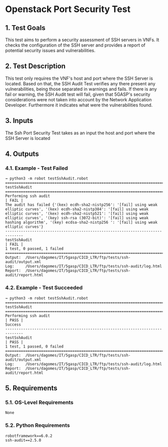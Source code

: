 # Openstack Port Security Test

## 1. Test Goals

This test aims to perform a security assessment of SSH servers in VNFs. It checks the configuration of the SSH server and provides a report of potential security issues and vulnerabilities.

## 2. Test Description

This test only requires the VNF's host and port where the SSH Server is located. Based on that, the SSH Audit Test verifies any there present any vulnerabilities, being those separated in warnings and fails. If there is any fail or warning, the SSH Audit test will fail,  given that 5GASP's security considerations were not taken into account by the Network Application Developer. Furthermore it indicates what were the vulnerabilities found.

## 3. Inputs

The Ssh Port Security Test takes as an input the host and port where the SSH Server is located

## 4. Outputs

### 4.1. Example - Test Failed

``` 
→ python3 -m robot testSshAudit.robot
==============================================================================
testSshAudit                                                                  
==============================================================================
Performing ssh audit                                                  | FAIL |
The audit has failed {'(kex) ecdh-sha2-nistp256': '[fail] using weak elliptic curves', '(kex) ecdh-sha2-nistp384': '[fail] using weak elliptic curves', '(kex) ecdh-sha2-nistp521': '[fail] using weak elliptic curves', '(key) ssh-rsa (3072-bit)': '[fail] using weak hashing algorithm', '(key) ecdsa-sha2-nistp256 ': '[fail] using weak elliptic curves'}
------------------------------------------------------------------------------
testSshAudit                                                          | FAIL |
1 test, 0 passed, 1 failed
==============================================================================
Output:  /Users/dagomes/IT/5gasp/CICD_LTR/ftp/tests/ssh-audit/output.xml
Log:     /Users/dagomes/IT/5gasp/CICD_LTR/ftp/tests/ssh-audit/log.html
Report:  /Users/dagomes/IT/5gasp/CICD_LTR/ftp/tests/ssh-audit/report.html
```

### 4.2. Example - Test Succeeded

``` 
→ python3 -m robot testSshAudit.robot
==============================================================================
testSshAudit                                                                  
==============================================================================
Performing ssh audit                                                  | PASS |
Success
------------------------------------------------------------------------------
testSshAudit                                                          | PASS |
1 test, 1 passed, 0 failed
==============================================================================
Output:  /Users/dagomes/IT/5gasp/CICD_LTR/ftp/tests/ssh-audit/output.xml
Log:     /Users/dagomes/IT/5gasp/CICD_LTR/ftp/tests/ssh-audit/log.html
Report:  /Users/dagomes/IT/5gasp/CICD_LTR/ftp/tests/ssh-audit/report.html
```

## 5. Requirements

### 5.1. OS-Level Requirements

`None`

### 5.2. Python Requirements

```
robotframework==6.0.2
ssh-audit==2.5.0
```
